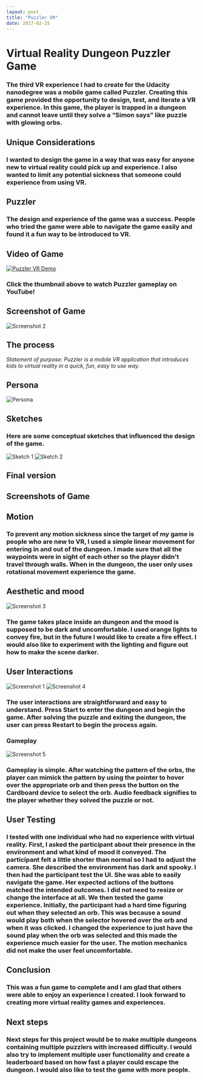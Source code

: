 ```yaml
---
layout: post
title: "Puzzler VR"
date: 2017-02-25
---
```


# Virtual Reality Dungeon Puzzler Game

### The third VR experience I had to create for the Udacity nanodegree was a mobile game called Puzzler. Creating this game provided the opportunity to design, test, and iterate a VR experience. In this game, the player is trapped in a dungeon and cannot leave until they solve a “Simon says” like puzzle with glowing orbs.

## Unique Considerations
### I wanted to design the game in a way that was easy for anyone new to virtual reality could pick up and experience. I also wanted to limit any potential sickness that someone could experience from using VR. 

## Puzzler
### The design and experience of the game was a success. People who tried the game were able to navigate the game easily and found it a fun way to be introduced to VR.


## Video of Game
[![Puzzler VR Demo](https://img.youtube.com/vi/I3_zIaBfEe4/0.jpg)](https://www.youtube.com/watch?v=I3_zIaBfEe4-Y "Puzzler VR Demo")
### Click the thumbnail above to watch Puzzler gameplay on YouTube!


## Screenshot of Game
![Screenshot 2](http://themadresearcher.com/images/Screenshot_2.png) 


## The process

*Statement of purpose: Puzzler is a mobile VR application that introduces kids to virtual reality in a quick, fun, easy to use way.*

## Persona
![Persona](http://themadresearcher.com/images/Persona.png) 
 

## Sketches


### Here are some conceptual sketches that influenced the design of the game.
![Sketch 1](http://themadresearcher.com/images/Sketch1.jpg) 
![Sketch 2](http://themadresearcher.com/images/Sketch2.jpg) 

## Final version 

## Screenshots of Game

## Motion

### To prevent any motion sickness since the target of my game is people who are new to VR, I used a simple linear movement for entering in and out of the dungeon. I made sure that all the waypoints were in sight of each other so the player didn't travel through walls. When in the dungeon, the user only uses rotational movement experience the game.

## Aesthetic and mood
![Screenshot 3](http://themadresearcher.com/images/Screenshot_3.png) 

### The game takes place inside an dungeon and the mood is supposed to be dark and uncomfortable. I used orange lights to convey fire, but in the future I would like to create a fire effect. I would also like to experiment with the lighting and figure out how to make the scene darker.

## User Interactions
![Screenshot 1](http://themadresearcher.com/images/Screenshot_1.png)
![Screenshot 4](http://themadresearcher.com/images/Screenshot_4.png) 

### The user interactions are straightforward and easy to understand. Press Start to enter the dungeon and begin the game. After solving the puzzle and exiting the dungeon, the user can press Restart to begin the process again.

### Gameplay 
![Screenshot 5](http://themadresearcher.com/images/Screenshot_5.png) 

### Gameplay is simple. After watching the pattern of the orbs, the player can mimick the pattern by using the pointer to hover over the appropriate orb and then press the button on the Cardboard device to select the orb. Audio feedback signifies to the player whether they solved the puzzle or not.


## User Testing

### I tested with one individual who had no experience with virtual reality. First, I asked the participant about their presence in the environment and what kind of mood it conveyed. The participant felt a little shorter than normal so I had to adjust the camera. She described the environment has dark and spooky. I then had the participant test the UI. She was able to easily navigate the game. Her expected actions of the buttons matched the intended outcomes. I did not need to resize or change the interface at all. We then tested the game experience. Initially, the participant had a hard time figuring out when they selected an orb. This was because a sound would play both when the selector hovered over the orb and when it was clicked. I changed the experience to just have the sound play when the orb was selected and this made the experience much easier for the user. The motion mechanics did not make the user feel uncomfortable.


## Conclusion

### This was a fun game to complete and I am glad that others were able to enjoy an experience I created. I look forward to creating more virtual reality games and experiences.


## Next steps

### Next steps for this project would be to make multiple dungeons containing multiple puzzlers with increased difficulty. I would also try to implement multiple user functionality and create a leaderboard based on how fast a player could escape the dungeon. I would also like to test the game with more people.
